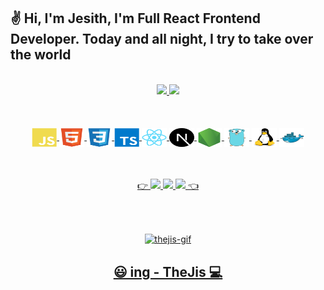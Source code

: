 ## ✌️ Hi, I'm Jesith, I'm Full React Frontend Developer. Today and all night, I try to take over the world

<div align="center"><br>
  <a href="https://github.com/ing-thejis">
  <img height="180em" src="https://github-readme-stats.vercel.app/api?username=ing-thejis&show_icons=true&theme=dark&include_all_commits=true&count_private=true"/>
  <img height="180em" src="https://github-readme-stats.vercel.app/api/top-langs/?username=ing-thejis&layout=donut-vertical&langs_count=7&theme=dracula"/>
</div>
  
<div style="display: inline_block;" align="center"><br><br><br>
 
  <img align="center" alt="thejis-Js" height="30" width="40" src="https://raw.githubusercontent.com/devicons/devicon/master/icons/javascript/javascript-plain.svg">
  <img align="center" alt="thejis-HTML" height="30" width="40" src="https://raw.githubusercontent.com/devicons/devicon/master/icons/html5/html5-original.svg">
  <img align="center" alt="thejis-CSS" height="30" width="40" src="https://raw.githubusercontent.com/devicons/devicon/master/icons/css3/css3-original.svg">
  <img align="center" alt="thejis-Ts" height="30" width="40" src="https://raw.githubusercontent.com/devicons/devicon/master/icons/typescript/typescript-plain.svg">
  <img align="center" alt="thejis-React" height="30" width="40" src="https://raw.githubusercontent.com/devicons/devicon/master/icons/react/react-original.svg">
  <img align="center" alt="thejis-nextjs" height="30" width="40" src="https://raw.githubusercontent.com/devicons/devicon/master/icons/nextjs/nextjs-plain.svg">
  <img align="center" alt="thejis-node" height="30" width="40" src="https://raw.githubusercontent.com/devicons/devicon/master/icons/nodejs/nodejs-original.svg">
  <img align="center" alt="thejis-go" height="30" width="40"  src="https://raw.githubusercontent.com/devicons/devicon/master/icons/go/go-original.svg" />
  <img align="center" alt="thejis-linux" height="30" width="40" src="https://raw.githubusercontent.com/devicons/devicon/master/icons/linux/linux-original.svg" />
  <img align="center" alt="thejis-docker" height="30" width="40" src="https://raw.githubusercontent.com/devicons/devicon/master/icons/docker/docker-original.svg" />
  
</div>
  
<div align="center"><br><br><br>
  👉 
<img src="https://img.shields.io/badge/Android-3DDC84?style=for-the-badge&logo=android&logoColor=white" target="_blank">
<img src="https://img.shields.io/badge/iOS-000000?style=for-the-badge&logo=ios&logoColor=white">
<img src="https://img.shields.io/badge/Windows-0078D6?style=for-the-badge&logo=windows&logoColor=white">
   👈
</div>
  
##  
  
<div align="center"><br><br>
   <img alt="thejis-gif" height="270" width="500" src="https://cdn.hashnode.com/res/hashnode/image/upload/v1621705542437/4shUyEk2t.gif" />
  <h2> 😃 ing - TheJis  💻</h2>
</div>
